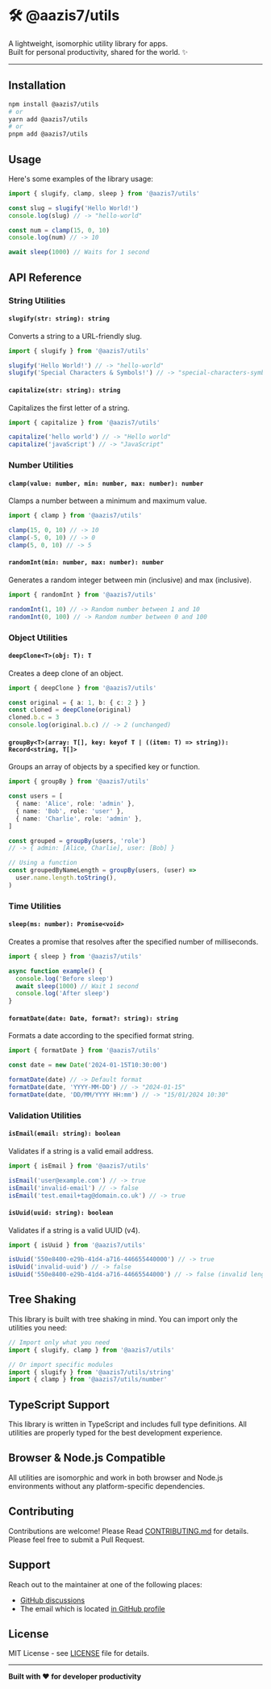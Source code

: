 # 🛠️ @aazis7/utils

A lightweight, isomorphic utility library for apps.  
Built for personal productivity, shared for the world. ✨

---

## Installation

```bash
npm install @aazis7/utils
# or
yarn add @aazis7/utils
# or
pnpm add @aazis7/utils
```

## Usage

Here's some examples of the library usage:

```ts
import { slugify, clamp, sleep } from '@aazis7/utils'

const slug = slugify('Hello World!')
console.log(slug) // -> "hello-world"

const num = clamp(15, 0, 10)
console.log(num) // -> 10

await sleep(1000) // Waits for 1 second
```

## API Reference

### String Utilities

#### `slugify(str: string): string`

Converts a string to a URL-friendly slug.

```ts
import { slugify } from '@aazis7/utils'

slugify('Hello World!') // -> "hello-world"
slugify('Special Characters & Symbols!') // -> "special-characters-symbols"
```

#### `capitalize(str: string): string`

Capitalizes the first letter of a string.

```ts
import { capitalize } from '@aazis7/utils'

capitalize('hello world') // -> "Hello world"
capitalize('javaScript') // -> "JavaScript"
```

### Number Utilities

#### `clamp(value: number, min: number, max: number): number`

Clamps a number between a minimum and maximum value.

```ts
import { clamp } from '@aazis7/utils'

clamp(15, 0, 10) // -> 10
clamp(-5, 0, 10) // -> 0
clamp(5, 0, 10) // -> 5
```

#### `randomInt(min: number, max: number): number`

Generates a random integer between min (inclusive) and max (inclusive).

```ts
import { randomInt } from '@aazis7/utils'

randomInt(1, 10) // -> Random number between 1 and 10
randomInt(0, 100) // -> Random number between 0 and 100
```

### Object Utilities

#### `deepClone<T>(obj: T): T`

Creates a deep clone of an object.

```ts
import { deepClone } from '@aazis7/utils'

const original = { a: 1, b: { c: 2 } }
const cloned = deepClone(original)
cloned.b.c = 3
console.log(original.b.c) // -> 2 (unchanged)
```

#### `groupBy<T>(array: T[], key: keyof T | ((item: T) => string)): Record<string, T[]>`

Groups an array of objects by a specified key or function.

```ts
import { groupBy } from '@aazis7/utils'

const users = [
  { name: 'Alice', role: 'admin' },
  { name: 'Bob', role: 'user' },
  { name: 'Charlie', role: 'admin' },
]

const grouped = groupBy(users, 'role')
// -> { admin: [Alice, Charlie], user: [Bob] }

// Using a function
const groupedByNameLength = groupBy(users, (user) =>
  user.name.length.toString(),
)
```

### Time Utilities

#### `sleep(ms: number): Promise<void>`

Creates a promise that resolves after the specified number of milliseconds.

```ts
import { sleep } from '@aazis7/utils'

async function example() {
  console.log('Before sleep')
  await sleep(1000) // Wait 1 second
  console.log('After sleep')
}
```

#### `formatDate(date: Date, format?: string): string`

Formats a date according to the specified format string.

```ts
import { formatDate } from '@aazis7/utils'

const date = new Date('2024-01-15T10:30:00')

formatDate(date) // -> Default format
formatDate(date, 'YYYY-MM-DD') // -> "2024-01-15"
formatDate(date, 'DD/MM/YYYY HH:mm') // -> "15/01/2024 10:30"
```

### Validation Utilities

#### `isEmail(email: string): boolean`

Validates if a string is a valid email address.

```ts
import { isEmail } from '@aazis7/utils'

isEmail('user@example.com') // -> true
isEmail('invalid-email') // -> false
isEmail('test.email+tag@domain.co.uk') // -> true
```

#### `isUuid(uuid: string): boolean`

Validates if a string is a valid UUID (v4).

```ts
import { isUuid } from '@aazis7/utils'

isUuid('550e8400-e29b-41d4-a716-446655440000') // -> true
isUuid('invalid-uuid') // -> false
isUuid('550e8400-e29b-41d4-a716-44665544000') // -> false (invalid length)
```

## Tree Shaking

This library is built with tree shaking in mind. You can import only the utilities you need:

```ts
// Import only what you need
import { slugify, clamp } from '@aazis7/utils'

// Or import specific modules
import { slugify } from '@aazis7/utils/string'
import { clamp } from '@aazis7/utils/number'
```

## TypeScript Support

This library is written in TypeScript and includes full type definitions. All utilities are properly typed for the best development experience.

## Browser & Node.js Compatible

All utilities are isomorphic and work in both browser and Node.js environments without any platform-specific dependencies.

## Contributing

Contributions are welcome! Please Read [CONTRIBUTING.md](https://github.com/aazis7/utils/blob/main/CONTRIBUTING.md) for details. Please feel free to submit a Pull Request.

## Support

Reach out to the maintainer at one of the following places:

- [GitHub discussions](https://github.com/aazis7/utils/discussions)
- The email which is located [in GitHub profile](https://github.com/aazis7)

## License

MIT License - see [LICENSE](https://github.com/aazis7/utils/blob/main/LICENSE) file for details.

---

**Built with ❤️ for developer productivity**
